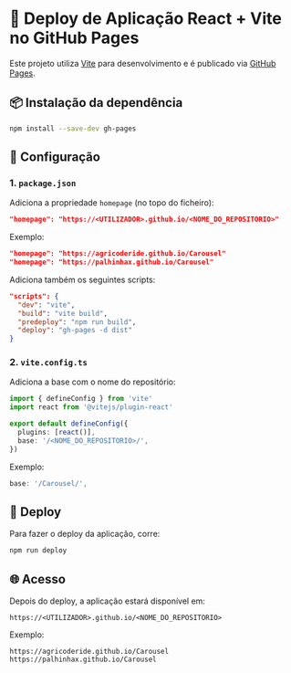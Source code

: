 # 🚀 Deploy de Aplicação React + Vite no GitHub Pages

Este projeto utiliza [Vite](https://vitejs.dev/) para desenvolvimento e é publicado via [GitHub Pages](https://pages.github.com/).

## 📦 Instalação da dependência

```bash
npm install --save-dev gh-pages
```

## 🔧 Configuração

### 1. `package.json`

Adiciona a propriedade `homepage` (no topo do ficheiro):

```json
"homepage": "https://<UTILIZADOR>.github.io/<NOME_DO_REPOSITORIO>"
```

Exemplo:

```json
"homepage": "https://agricoderide.github.io/Carousel"
"homepage": "https://palhinhax.github.io/Carousel"
```

Adiciona também os seguintes scripts:

```json
"scripts": {
  "dev": "vite",
  "build": "vite build",
  "predeploy": "npm run build",
  "deploy": "gh-pages -d dist"
}
```

### 2. `vite.config.ts`

Adiciona a base com o nome do repositório:

```ts
import { defineConfig } from 'vite'
import react from '@vitejs/plugin-react'

export default defineConfig({
  plugins: [react()],
  base: '/<NOME_DO_REPOSITORIO>/',
})
```

Exemplo:

```ts
base: '/Carousel/',
```

## 🚀 Deploy

Para fazer o deploy da aplicação, corre:

```bash
npm run deploy
```

## 🌐 Acesso

Depois do deploy, a aplicação estará disponível em:

```
https://<UTILIZADOR>.github.io/<NOME_DO_REPOSITORIO>
```

Exemplo:

```
https://agricoderide.github.io/Carousel
https://palhinhax.github.io/Carousel
```

